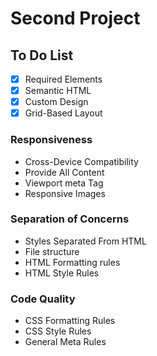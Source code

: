 # Second Project
##    To Do List
- [x] Required Elements
- [x] Semantic HTML
- [x] Custom Design
- [x] Grid-Based Layout
###  Responsiveness
- Cross-Device Compatibility
- Provide All Content
- Viewport meta Tag
- Responsive Images
###  Separation of Concerns
- Styles Separated From HTML
- File structure
- HTML Formatting rules
- HTML Style Rules
###  Code Quality
- CSS Formatting Rules
- CSS Style Rules
- General Meta Rules



